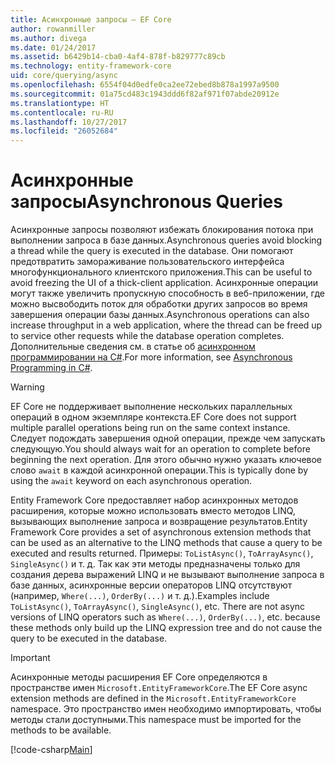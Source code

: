 ```yaml
---
title: Асинхронные запросы — EF Core
author: rowanmiller
ms.author: divega
ms.date: 01/24/2017
ms.assetid: b6429b14-cba0-4af4-878f-b829777c89cb
ms.technology: entity-framework-core
uid: core/querying/async
ms.openlocfilehash: 6554f04d0edfe0ca2ee72ebed8b878a1997a9500
ms.sourcegitcommit: 01a75cd483c1943ddd6f82af971f07abde20912e
ms.translationtype: HT
ms.contentlocale: ru-RU
ms.lasthandoff: 10/27/2017
ms.locfileid: "26052684"
---
```

# <a name="asynchronous-queries"></a><span data-ttu-id="23f7c-102">Асинхронные запросы</span><span class="sxs-lookup"><span data-stu-id="23f7c-102">Asynchronous Queries</span></span>

<span data-ttu-id="23f7c-103">Асинхронные запросы позволяют избежать блокирования потока при выполнении запроса в базе данных.</span><span class="sxs-lookup"><span data-stu-id="23f7c-103">Asynchronous queries avoid blocking a thread while the query is executed in the database.</span></span> <span data-ttu-id="23f7c-104">Они помогают предотвратить замораживание пользовательского интерфейса многофункционального клиентского приложения.</span><span class="sxs-lookup"><span data-stu-id="23f7c-104">This can be useful to avoid freezing the UI of a thick-client application.</span></span> <span data-ttu-id="23f7c-105">Асинхронные операции могут также увеличить пропускную способность в веб-приложении, где можно высвободить поток для обработки других запросов во время завершения операции базы данных.</span><span class="sxs-lookup"><span data-stu-id="23f7c-105">Asynchronous operations can also increase throughput in a web application, where the thread can be freed up to service other requests while the database operation completes.</span></span> <span data-ttu-id="23f7c-106">Дополнительные сведения см. в статье об [асинхронном программировании на C#](https://docs.microsoft.com/dotnet/csharp/async).</span><span class="sxs-lookup"><span data-stu-id="23f7c-106">For more information, see [Asynchronous Programming in C#](https://docs.microsoft.com/dotnet/csharp/async).</span></span>

> [!WARNING]  
> <span data-ttu-id="23f7c-107">EF Core не поддерживает выполнение нескольких параллельных операций в одном экземпляре контекста.</span><span class="sxs-lookup"><span data-stu-id="23f7c-107">EF Core does not support multiple parallel operations being run on the same context instance.</span></span> <span data-ttu-id="23f7c-108">Следует подождать завершения одной операции, прежде чем запускать следующую.</span><span class="sxs-lookup"><span data-stu-id="23f7c-108">You should always wait for an operation to complete before beginning the next operation.</span></span> <span data-ttu-id="23f7c-109">Для этого обычно нужно указать ключевое слово `await` в каждой асинхронной операции.</span><span class="sxs-lookup"><span data-stu-id="23f7c-109">This is typically done by using the `await` keyword on each asynchronous operation.</span></span>

<span data-ttu-id="23f7c-110">Entity Framework Core предоставляет набор асинхронных методов расширения, которые можно использовать вместо методов LINQ, вызывающих выполнение запроса и возвращение результатов.</span><span class="sxs-lookup"><span data-stu-id="23f7c-110">Entity Framework Core provides a set of asynchronous extension methods that can be used as an alternative to the LINQ methods that cause a query to be executed and results returned.</span></span> <span data-ttu-id="23f7c-111">Примеры: `ToListAsync()`, `ToArrayAsync()`, `SingleAsync()` и т. д. Так как эти методы предназначены только для создания дерева выражений LINQ и не вызывают выполнение запроса в базе данных, асинхронные версии операторов LINQ отсутствуют (например, `Where(...)`, `OrderBy(...)` и т. д.).</span><span class="sxs-lookup"><span data-stu-id="23f7c-111">Examples include `ToListAsync()`, `ToArrayAsync()`, `SingleAsync()`, etc. There are not async versions of LINQ operators such as `Where(...)`, `OrderBy(...)`, etc. because these methods only build up the LINQ expression tree and do not cause the query to be executed in the database.</span></span>

> [!IMPORTANT]  
> <span data-ttu-id="23f7c-112">Асинхронные методы расширения EF Core определяются в пространстве имен `Microsoft.EntityFrameworkCore`.</span><span class="sxs-lookup"><span data-stu-id="23f7c-112">The EF Core async extension methods are defined in the `Microsoft.EntityFrameworkCore` namespace.</span></span> <span data-ttu-id="23f7c-113">Это пространство имен необходимо импортировать, чтобы методы стали доступными.</span><span class="sxs-lookup"><span data-stu-id="23f7c-113">This namespace must be imported for the methods to be available.</span></span>

[!code-csharp[Main](../../../samples/core/Querying/Querying/Async/Sample.cs#Sample)]
